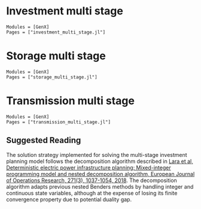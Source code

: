 # Investment multi stage
```@autodocs
Modules = [GenX]
Pages = ["investment_multi_stage.jl"]
```
# Storage multi stage
```@autodocs
Modules = [GenX]
Pages = ["storage_multi_stage.jl"]
```

# Transmission multi stage
```@autodocs
Modules = [GenX]
Pages = ["transmission_multi_stage.jl"]
```

## Suggested Reading
The solution strategy implemented for solving the multi-stage investment planning model follows the decomposition algorithm described in [Lara et al, Deterministic electric power infrastructure planning: Mixed-integer programming model and nested decomposition algorithm, European Journal of Operations Research, 271(3), 1037-1054, 2018](https://www.sciencedirect.com/science/article/pii/S0377221718304466). The decomposition algorithm adapts previous nested Benders methods by handling integer and continuous state variables, although at the expense of losing its finite convergence property due to potential duality gap.
